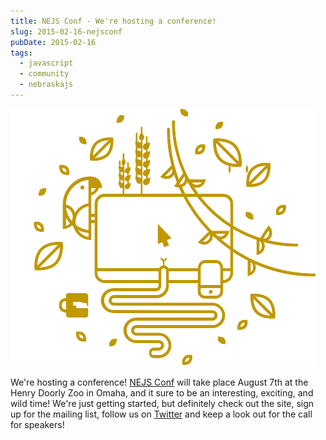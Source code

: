 ```yaml
---
title: NEJS Conf - We're hosting a conference!
slug: 2015-02-16-nejsconf
pubDate: 2015-02-16
tags:
  - javascript
  - community
  - nebraskajs
---
```


[![NEJSConf](/img/posts/nejsconf.png)](http://nejsconf.com)

We're hosting a conference! [NEJS Conf](http://nejsconf.com) will take place August 7th at the Henry Doorly Zoo in Omaha, and it sure to be an interesting, exciting, and wild time! We're just getting started, but definitely check out the site, sign up for the mailing list, follow us on [Twitter](https://twitter.com/nejsconf) and keep a look out for the call for speakers!
